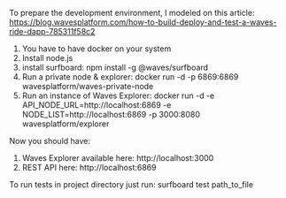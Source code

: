 To prepare the development environment, I modeled on this article: https://blog.wavesplatform.com/how-to-build-deploy-and-test-a-waves-ride-dapp-785311f58c2

1. You have to have docker on your system
2. Install node.js
3. install surfboard: npm install -g @waves/surfboard
4. Run a private node & explorer: docker run -d -p 6869:6869 wavesplatform/waves-private-node
5. Run an instance of Waves Explorer: docker run -d -e API_NODE_URL=http://localhost:6869 -e NODE_LIST=http://localhost:6869 -p 3000:8080 wavesplatform/explorer


Now you should have:
1. Waves Explorer available here: http://localhost:3000
2. REST API here: http://localhost:6869


To run tests in project directory just run: surfboard test path_to_file